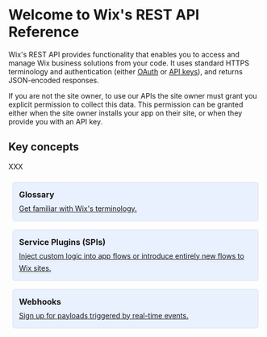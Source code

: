 # Welcome to Wix's REST API Reference

Wix's REST API provides functionality that enables you to access and manage Wix business solutions from your code. It uses standard HTTPS terminology and authentication (either [OAuth]() or [API keys]()), and returns JSON-encoded responses.

If you are not the site owner, to use our APIs the site owner must grant you explicit permission to collect this data. This permission can be granted either when the site owner installs your app on their site, or when they provide you with an API key.

## Key concepts

XXX

<div style="display: flex; flex-wrap: wrap; width: 100%;">
    <div style="flex: 1; box-sizing: border-box; min-width: 300px; border-style: solid; border-width: 1px; border-radius: 5px; padding: 12px; margin: 8px; border-color: #DFE5EB; background-color: #E9F0FE;">
        <div style=" display: flex; margin-bottom: 4px; font-weight: 700; font-size: 16px; line-height: 24px;">Glossary</div>
        <div style=" display: flex; font-weight: 400; font-size: 14px; line-height: 24px;"><a href="https://dev.wix.com/docs/build-apps">Get familiar with Wix's terminology.</a></div>
    </div>
    </div>
<div style="display: flex; flex-wrap: wrap; width: 100%;">
    <div style="flex: 1; box-sizing: border-box; min-width: 300px; border-style: solid; border-width: 1px; border-radius: 5px; padding: 12px; margin: 8px; border-color: #DFE5EB; background-color: #E9F0FE;">
        <div style=" display: flex; margin-bottom: 4px; font-weight: 700; font-size: 16px; line-height: 24px;">Service Plugins (SPIs)</div>
        <div style=" display: flex; font-weight: 400; font-size: 14px; line-height: 24px;"><a href="https://dev.wix.com/docs/build-apps">Inject custom logic into app flows or introduce entirely new flows to Wix sites.</a></div>
    </div>
      </div>
   <div style="display: flex; flex-wrap: wrap; width: 100%;">
    <div style="flex: 1; box-sizing: border-box; min-width: 300px; border-style: solid; border-width: 1px; border-radius: 5px; padding: 12px; margin: 8px; border-color: #DFE5EB; background-color: #E9F0FE;">
     <div style=" display: flex; margin-bottom: 4px; font-weight: 700; font-size: 16px; line-height: 24px;">Webhooks</div>
    <div style=" display: flex; font-weight: 400; font-size: 14px; line-height: 24px;"><a href="https://dev.wix.com/docs/build-apps">Sign up for payloads triggered by real-time events.</a></div>
    </div>
</div>

